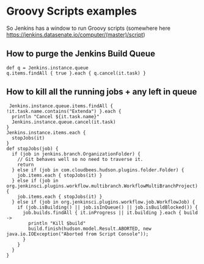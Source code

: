 # Groovy Scripts examples

So Jenkins has a window to run Groovy scripts (somewhere here https://jenkins.datasenate.io/computer/(master)/script)


## How to purge the Jenkins Build Queue
```
def q = Jenkins.instance.queue
q.items.findAll { true }.each { q.cancel(it.task) }
```
 

## How to kill all the running jobs + any left in queue
```
 Jenkins.instance.queue.items.findAll { !it.task.name.contains("Extenda") }.each { 
  println "Cancel ${it.task.name}"
  Jenkins.instance.queue.cancel(it.task)
}
Jenkins.instance.items.each {
  stopJobs(it)
}
def stopJobs(job) {
  if (job in jenkins.branch.OrganizationFolder) {
    // Git behaves well so no need to traverse it.
    return
  } else if (job in com.cloudbees.hudson.plugins.folder.Folder) {
    job.items.each { stopJobs(it) }
  } else if (job in org.jenkinsci.plugins.workflow.multibranch.WorkflowMultiBranchProject) {
    job.items.each { stopJobs(it) }
  } else if (job in org.jenkinsci.plugins.workflow.job.WorkflowJob) {
    if (job.isBuilding() || job.isInQueue() || job.isBuildBlocked()) {
      job.builds.findAll { it.inProgress || it.building }.each { build ->
        println "Kill $build"
        build.finish(hudson.model.Result.ABORTED, new java.io.IOException("Aborted from Script Console"));
      }
    }
  }
}
```
